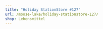 ```yaml
---
title: "Holiday StationStore #127"
url: /moose-lake/holiday-stationstore-127/
shop: Lebensmittel
---
```

